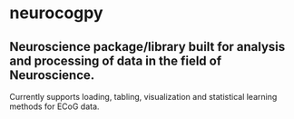 # neurocogpy
## Neuroscience package/library built for analysis and processing of data in the field of Neuroscience. 

Currently supports loading, tabling, visualization and statistical learning methods for ECoG data. 
